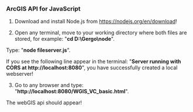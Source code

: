 ### ArcGIS API for JavaScript

1) Download and install Node.js from https://nodejs.org/en/download!

2) Open any terminal, move to your working directory where both files are stored, for example: "**cd D:\Gergo\node**".

Type: "**node fileserver.js**".

If you see the following line appear in the terminal: "**Server running with CORS at http://localhost:8080**",
you have successfully created a local webserver!

3) Go to any browser and type: "**http://localhost:8080/WGIS_VC_basic.html**".

The webGIS api should appear!
